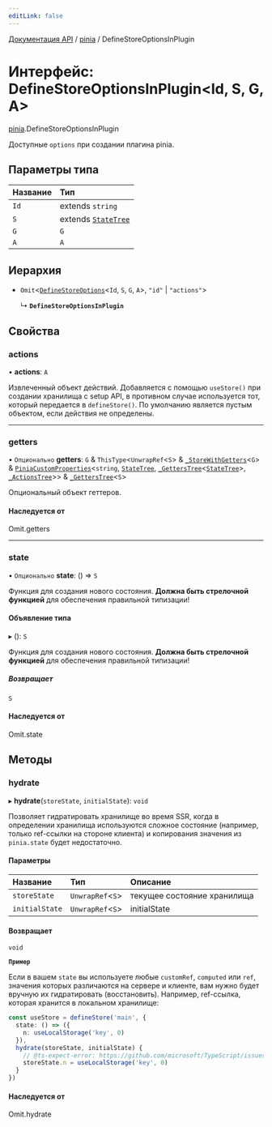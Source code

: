```yaml
---
editLink: false
---
```


[Документация API](../index.md) / [pinia](../modules/pinia.md) / DefineStoreOptionsInPlugin

# Интерфейс: DefineStoreOptionsInPlugin\<Id, S, G, A\>

[pinia](../modules/pinia.md).DefineStoreOptionsInPlugin

Доступные `options` при создании плагина pinia.

## Параметры типа

| Название | Тип                                                  |
| :------- | :--------------------------------------------------- |
| `Id`     | extends `string`                                     |
| `S`      | extends [`StateTree`](../modules/pinia.md#StateTree) |
| `G`      | `G`                                                  |
| `A`      | `A`                                                  |

## Иерархия

- `Omit`\<[`DefineStoreOptions`](pinia.DefineStoreOptions.md)\<`Id`, `S`, `G`, `A`\>, ``"id"`` \| ``"actions"``\>

  ↳ **`DefineStoreOptionsInPlugin`**

## Свойства

### actions

• **actions**: `A`

Извлеченный объект действий. Добавляется с помощью `useStore()` при создании хранилища с setup API, в противном случае используется тот, который передается в `defineStore()`. По умолчанию является пустым объектом, если действия не определены.

___

### getters

• `Опционально` **getters**: `G` & `ThisType`\<`UnwrapRef`<`S`\> & [`_StoreWithGetters`](../modules/pinia.md#_StoreWithGetters)\<`G`\> & [`PiniaCustomProperties`](pinia.PiniaCustomProperties.md)\<`string`, [`StateTree`](../modules/pinia.md#StateTree), [`_GettersTree`](../modules/pinia.md#_GettersTree)\<[`StateTree`](../modules/pinia.md#StateTree)\>, [`_ActionsTree`](../modules/pinia.md#_ActionsTree)\>\> & [`_GettersTree`](../modules/pinia.md#_GettersTree)\<`S`\>

Опциональный объект геттеров.

#### Наследуется от

Omit.getters

___

### state

• `Опционально` **state**: () => `S`

Функция для создания нового состояния. **Должна быть стрелочной функцией** для обеспечения правильной типизации!

#### Объявление типа

▸ (): `S`

Функция для создания нового состояния. **Должна быть стрелочной функцией** для обеспечения правильной типизации!

##### Возвращает

`S`

#### Наследуется от

Omit.state

## Методы

### hydrate

▸ **hydrate**(`storeState`, `initialState`): `void`

Позволяет гидратировать хранилище во время SSR, когда в определении хранилища используются сложное состояние (например, только ref-ссылки на стороне клиента) и копирования значения из `pinia.state` будет недостаточно.

#### Параметры

| Название       | Тип               | Описание                    |
| :------------- | :---------------- | :-------------------------- |
| `storeState`   | `UnwrapRef`\<`S`\> | текущее состояние хранилища |
| `initialState` | `UnwrapRef`\<`S`\> | initialState                |

#### Возвращает

`void`

**`Пример`**

Если в вашем `state` вы используете любые `customRef`, `computed` или `ref`, значения которых различаются на сервере и клиенте, вам нужно будет вручную их гидратировать (восстановить). Например, ref-ссылка, которая хранится в локальном хранилище:

```ts
const useStore = defineStore('main', {
  state: () => ({
    n: useLocalStorage('key', 0)
  }),
  hydrate(storeState, initialState) {
    // @ts-expect-error: https://github.com/microsoft/TypeScript/issues/43826
    storeState.n = useLocalStorage('key', 0)
  }
})
```

#### Наследуется от

Omit.hydrate
